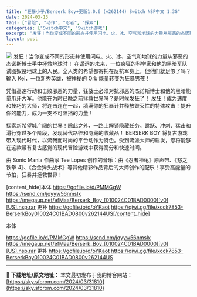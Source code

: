 ```yaml
---
title: "狂暴小子/Berserk Boy+更新1.0.6 (v262144) Switch NSP中文 1.3G"
date: 2024-03-13
tags: ["冒险", "动作", "忍者", "探索"]
categories: ["Switch中文", "Switch游戏"]
excerpt: "发狂！当你变成不同的形态并使用闪电、火、冰、空气和地球的力量从邪恶的杰诺斯博士手中拯救地球时！ 在遥远的未来，一位疯狂的科学家和他的黑暗军队试图奴役地球上的人民。全人类的希望都寄托在反抗军身上，但他们就足够了吗？输入 Kei，一位新秀英雄，被神秘的 Orb 能量转变为狂暴男孩！ 凭借高速行动和击败邪&hellip;"
layout: post
---
```


<img class="aligncenter" src="https://sky.sfcrom.com/wp-content/uploads/2024/03/20240329101254-e90fe.jpeg" />
发狂！当你变成不同的形态并使用闪电、火、冰、空气和地球的力量从邪恶的杰诺斯博士手中拯救地球时！
在遥远的未来，一位疯狂的科学家和他的黑暗军队试图奴役地球上的人民。全人类的希望都寄托在反抗军身上，但他们就足够了吗？输入 Kei，一位新秀英雄，被神秘的 Orb 能量转变为狂暴男孩！

凭借高速行动和击败邪恶的力量，狂战士必须对抗邪恶的杰诺斯博士和他的黑暗能量爪牙大军。他能在为时已晚之前拯救世界吗？是时候发狂了！
发狂！成为速度和技巧的大师，将连击连在一起，填满你的狂暴计并释放毁灭性的特殊攻击！提升你的能力，成为一支不可阻挡的力量！

探索新希望城广阔的世界！除此之外，一路上解锁隐藏任务。跳跃、冲刺、猛击和滑行穿过多个阶段，发现替代路径和隐藏的收藏品！
BERSERK BOY 将复古游戏带入现代时代，以流畅而时尚的平台动作为特色。受到流派大师的启发，您将能够在这款带有复古感觉的现代冒险游戏中获得高分和快速时间。

由 Sonic Mania 作曲家 Tee Lopes 创作的音乐：由《忍者神龟》原声带、《怒之铁拳 4》、《合金弹头战术》等其他精彩作品背后的大师创作的配乐！享受高能量的节拍，狂暴并拯救世界！

[content_hide]本体
https://gofile.io/d/PMMGgW
https://send.cm/jqyyw56nmslx
https://megaup.net/efMaa/Berserk_Boy_[010024C01BAD0000][v0][US].nsp.rar
更补
https://gofile.io/d/oYKaot
https://qiwi.gg/file/xcck7853-BerserkBoy010024C01BAD0800v262144US[/content_hide]

<!--wechatfans start-->本体
https://gofile.io/d/PMMGgW
https://send.cm/jqyyw56nmslx
https://megaup.net/efMaa/Berserk_Boy_[010024C01BAD0000][v0][US].nsp.rar
更补
https://gofile.io/d/oYKaot
https://qiwi.gg/file/xcck7853-BerserkBoy010024C01BAD0800v262144US<!--wechatfans end-->

---
📖 **下载地址/原文地址：** 本文最初发布于我的博客网站：[https://sky.sfcrom.com/2024/03/31810](https://sky.sfcrom.com/2024/03/31810)
